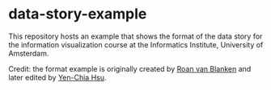 # data-story-example

This repository hosts an example that shows the format of the data story for the information visualization course at the Informatics Institute, University of Amsterdam.

Credit: the format example is originally created by [Roan van Blanken](https://github.com/roanvanblanken) and later edited by [Yen-Chia Hsu](https://github.com/yenchiah).
